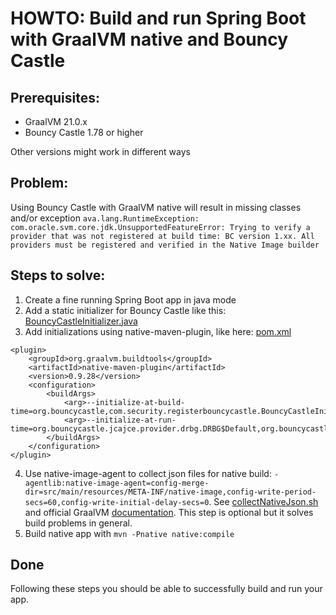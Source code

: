# HOWTO: Build and run Spring Boot with GraalVM native and Bouncy Castle

## Prerequisites:

- GraalVM 21.0.x
- Bouncy Castle 1.78 or higher

Other versions might work in different ways

## Problem:

Using Bouncy Castle with GraalVM native will result in missing classes and/or exception
`ava.lang.RuntimeException: com.oracle.svm.core.jdk.UnsupportedFeatureError: Trying to verify a provider that was not registered at build time: BC version 1.xx. All providers must be registered and verified in the Native Image builder`

## Steps to solve:

1. Create a fine running Spring Boot app in java mode
2. Add a static initializer for Bouncy Castle like
   this: [BouncyCastleInitializer.java](./src/main/java/com/security/registerbouncycastle/BouncyCastleInitializer.java)
3. Add initializations using native-maven-plugin, like here: [pom.xml](./pom.xml)

```
<plugin>
	<groupId>org.graalvm.buildtools</groupId>
	<artifactId>native-maven-plugin</artifactId>
	<version>0.9.28</version>
	<configuration>
		<buildArgs>
			<arg>--initialize-at-build-time=org.bouncycastle,com.security.registerbouncycastle.BouncyCastleInitializer</arg>
			<arg>--initialize-at-run-time=org.bouncycastle.jcajce.provider.drbg.DRBG$Default,org.bouncycastle.jcajce.provider.drbg.DRBG$NonceAndIV</arg>
		</buildArgs>
	</configuration>
</plugin>
```

4. Use native-image-agent to collect json files for native build:
   `-agentlib:native-image-agent=config-merge-dir=src/main/resources/META-INF/native-image,config-write-period-secs=60,config-write-initial-delay-secs=0`.
   See [collectNativeJson.sh](https://github.com/HarrDevY/native-register-bouncy-castle/blob/main/collectNativeJson.sh)
   and official
   GraalVM [documentation](https://www.graalvm.org/jdk21/reference-manual/native-image/metadata/AutomaticMetadataCollection/).
   This step is optional but it solves build problems in general.
5. Build native app with `mvn -Pnative native:compile`

## Done

Following these steps you should be able to successfully build and run your app.
